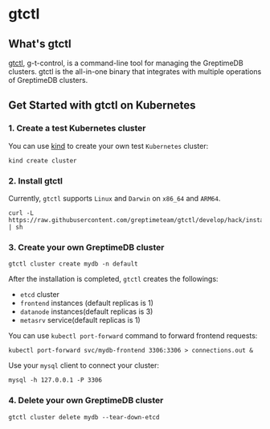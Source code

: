 # gtctl

## What's gtctl

[gtctl][1], g-t-control, is a command-line tool for managing the GreptimeDB clusters. gtctl is the all-in-one binary that integrates with multiple operations of GreptimeDB clusters.

## Get Started with gtctl on Kubernetes

### 1\. Create a test Kubernetes cluster

You can use [kind][2] to create your own test `Kubernetes` cluster:

```shell
kind create cluster
```

### 2\. Install gtctl

Currently, `gtctl` supports `Linux` and `Darwin` on `x86_64` and `ARM64`.

```shell
curl -L https://raw.githubusercontent.com/greptimeteam/gtctl/develop/hack/install.sh | sh
```

### 3\. Create your own GreptimeDB cluster

```shell
gtctl cluster create mydb -n default
```

After the installation is completed, `gtctl` creates the followings:

- `etcd` cluster
- `frontend` instances (default replicas is 1)
- `datanode` instances(default replicas is 3)
- `metasrv` service(default replicas is 1)

You can use `kubectl port-forward` command to forward frontend requests:

```shell
kubectl port-forward svc/mydb-frontend 3306:3306 > connections.out &
```

Use your `mysql` client to connect your cluster:

```shell
mysql -h 127.0.0.1 -P 3306
```

### 4\. Delete your own GreptimeDB cluster

```shell
gtctl cluster delete mydb --tear-down-etcd
```

[1]: <https://github.com/GreptimeTeam/gtctl>
[2]: <https://kind.sigs.k8s.io/docs/user/quick-start/>
